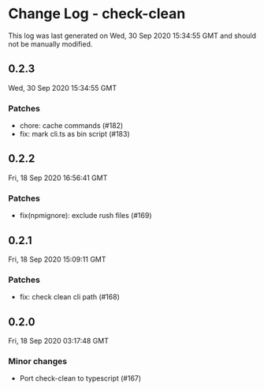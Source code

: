 # Change Log - check-clean

This log was last generated on Wed, 30 Sep 2020 15:34:55 GMT and should not be manually modified.

## 0.2.3
Wed, 30 Sep 2020 15:34:55 GMT

### Patches

- chore: cache commands (#182)
- fix: mark cli.ts as bin script (#183)

## 0.2.2
Fri, 18 Sep 2020 16:56:41 GMT

### Patches

- fix(npmignore): exclude rush files (#169)

## 0.2.1
Fri, 18 Sep 2020 15:09:11 GMT

### Patches

- fix: check clean cli path (#168)

## 0.2.0
Fri, 18 Sep 2020 03:17:48 GMT

### Minor changes

- Port check-clean to typescript (#167)

